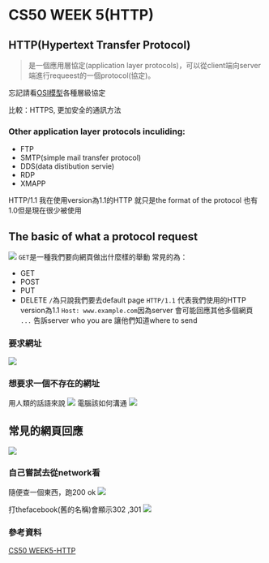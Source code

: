 # CS50 WEEK 5(HTTP)
## HTTP(Hypertext Transfer Protocol)
>是一個應用層協定(application layer protocols)，可以從client端向server端進行requeest的一個protocol(協定)。

忘記請看[OSI模型](https://zh.wikipedia.org/wiki/OSI%E6%A8%A1%E5%9E%8B)各種層級協定

比較：HTTPS, 更加安全的通訊方法


### Other application layer protocols inculiding:
- FTP
- SMTP(simple mail transfer protocol)
- DDS(data distibution servie)
- RDP
- XMAPP

HTTP/1.1
我在使用version為1.1的HTTP
就只是the format of the protocol
也有1.0但是現在很少被使用


## The basic of what a protocol request


![](https://i.imgur.com/CdmCtem.png)
`GET`是一種我們要向網頁做出什麼樣的舉動
常見的為：
- GET
- POST
- PUT
- DELETE
`/`為只說我們要去default page 
`HTTP/1.1` 代表我們使用的HTTP version為1.1
`Host: www.example.com`因為server 會可能回應其他多個網頁 
`...` 告訴server who you are 讓他們知道where to send
### 要求網址
![](https://i.imgur.com/sGhszkB.png)

### 想要求一個不存在的網址
用人類的話語來說
![](https://i.imgur.com/AwimZzJ.png)
電腦該如何溝通
![](https://i.imgur.com/nDZajS1.png)

## 常見的網頁回應
![](https://i.imgur.com/NiXpiFt.png)

### 自己嘗試去從network看
隨便查一個東西，跑200 ok
![](https://i.imgur.com/AU5oRD9.png)


打thefacebook(舊的名稱)會顯示302 ,301
![](https://i.imgur.com/yxtj6lu.png)

### 參考資料
[CS50 WEEK5-HTTP](https://cs50.harvard.edu/college/2018/fall/weeks/5/notes/)